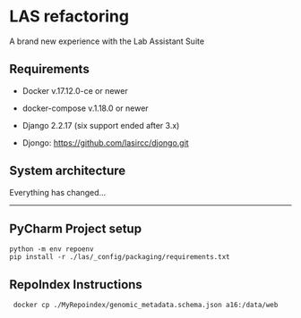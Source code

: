 # LAS refactoring
A brand new experience with the Lab Assistant Suite

## Requirements
* Docker v.17.12.0-ce or newer
* docker-compose v.1.18.0 or newer

* Django 2.2.17 (six support ended after 3.x)
* Djongo: https://github.com/lasircc/djongo.git

## System architecture

Everything has changed...

-------------------------------

## PyCharm Project setup
```
python -m env repoenv
pip install -r ./las/_config/packaging/requirements.txt
```

## RepoIndex Instructions

` docker cp ./MyRepoindex/genomic_metadata.schema.json a16:/data/web`

